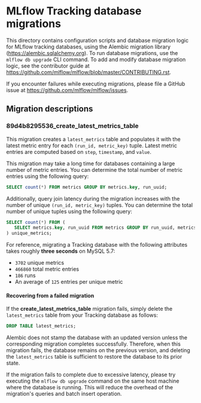 # MLflow Tracking database migrations

This directory contains configuration scripts and database migration logic for MLflow tracking
databases, using the Alembic migration library (https://alembic.sqlalchemy.org). To run database
migrations, use the ``mlflow db upgrade`` CLI command. To add and modify database migration logic,
see the contributor guide at https://github.com/mlflow/mlflow/blob/master/CONTRIBUTING.rst.

If you encounter failures while executing migrations, please file a GitHub issue at
https://github.com/mlflow/mlflow/issues.

## Migration descriptions

### 89d4b8295536\_create\_latest\_metrics\_table
This migration creates a ``latest_metrics`` table and populates it with the latest metric entry for
each ``(run_id, metric_key)`` tuple. Latest metric entries are computed based on ``step``,
``timestamp``, and ``value``.

This migration may take a long time for databases containing a large number of metric entries. You
can determine the total number of metric entries using the following query:

```sql
SELECT count(*) FROM metrics GROUP BY metrics.key, run_uuid;
```

Additionally, query join latency during the migration increases with the number of unique
``(run_id, metric_key)`` tuples. You can determine the total number of unique tuples using
the following query:

```sql
SELECT count(*) FROM (
   SELECT metrics.key, run_uuid FROM metrics GROUP BY run_uuid, metrics.key
) unique_metrics;
```

For reference, migrating a Tracking database with the following attributes takes roughly
**three seconds** on MySQL 5.7:

* ``3702`` unique metrics
* ``466860`` total metric entries
* ``186`` runs
* An average of ``125`` entries per unique metric

#### Recovering from a failed migration
If the **create\_latest\_metrics\_table** migration fails, simply delete the ``latest_metrics``
table from your Tracking database as follows:

```sql
DROP TABLE latest_metrics;
```

Alembic does not stamp the database with an updated version unless the corresponding migration
completes successfully. Therefore, when this migration fails, the database remains on the
previous version, and deleting the ``latest_metrics`` table is sufficient to restore the database
to its prior state.

If the migration fails to complete due to excessive latency, please try executing the
``mlflow db upgrade`` command on the same host machine where the database is running. This will
reduce the overhead of the migration's queries and batch insert operation.
